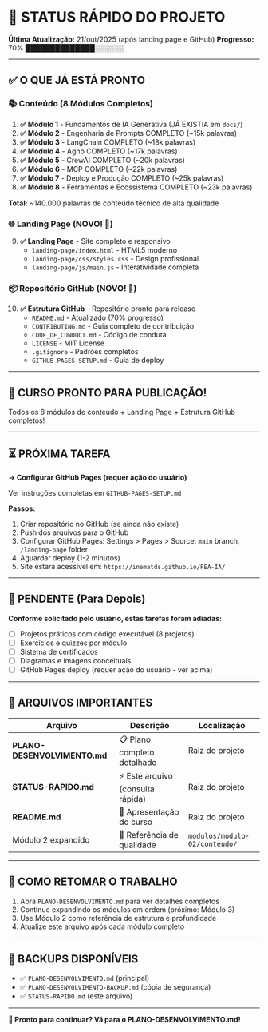 # 📍 STATUS RÁPIDO DO PROJETO

**Última Atualização:** 21/out/2025 (após landing page e GitHub)
**Progresso:** 70% ██████████████░░░░░░

---

## ✅ O QUE JÁ ESTÁ PRONTO

### 📚 Conteúdo (8 Módulos Completos)
1. **✅ Módulo 1** - Fundamentos de IA Generativa (JÁ EXISTIA em `docs/`)
2. **✅ Módulo 2** - Engenharia de Prompts COMPLETO (~15k palavras)
3. **✅ Módulo 3** - LangChain COMPLETO (~18k palavras)
4. **✅ Módulo 4** - Agno COMPLETO (~17k palavras)
5. **✅ Módulo 5** - CrewAI COMPLETO (~20k palavras)
6. **✅ Módulo 6** - MCP COMPLETO (~22k palavras)
7. **✅ Módulo 7** - Deploy e Produção COMPLETO (~25k palavras)
8. **✅ Módulo 8** - Ferramentas e Ecossistema COMPLETO (~23k palavras)

**Total:** ~140.000 palavras de conteúdo técnico de alta qualidade

### 🌐 Landing Page (NOVO! 🎉)
9. **✅ Landing Page** - Site completo e responsivo
   - `landing-page/index.html` - HTML5 moderno
   - `landing-page/css/styles.css` - Design profissional
   - `landing-page/js/main.js` - Interatividade completa

### 📦 Repositório GitHub (NOVO! 🎉)
10. **✅ Estrutura GitHub** - Repositório pronto para release
    - `README.md` - Atualizado (70% progresso)
    - `CONTRIBUTING.md` - Guia completo de contribuição
    - `CODE_OF_CONDUCT.md` - Código de conduta
    - `LICENSE` - MIT License
    - `.gitignore` - Padrões completos
    - `GITHUB-PAGES-SETUP.md` - Guia de deploy

---

## 🎉 CURSO PRONTO PARA PUBLICAÇÃO!

Todos os 8 módulos de conteúdo + Landing Page + Estrutura GitHub completos!

---

## ⏳ PRÓXIMA TAREFA

**→ Configurar GitHub Pages (requer ação do usuário)**

Ver instruções completas em `GITHUB-PAGES-SETUP.md`

**Passos:**
1. Criar repositório no GitHub (se ainda não existe)
2. Push dos arquivos para o GitHub
3. Configurar GitHub Pages: Settings > Pages > Source: `main` branch, `/landing-page` folder
4. Aguardar deploy (1-2 minutos)
5. Site estará acessível em: `https://inematds.github.io/FEA-IA/`

---

## 🎯 PENDENTE (Para Depois)

**Conforme solicitado pelo usuário, estas tarefas foram adiadas:**

- [ ] Projetos práticos com código executável (8 projetos)
- [ ] Exercícios e quizzes por módulo
- [ ] Sistema de certificados
- [ ] Diagramas e imagens conceituais
- [ ] GitHub Pages deploy (requer ação do usuário - ver acima)

---

## 📁 ARQUIVOS IMPORTANTES

| Arquivo | Descrição | Localização |
|---------|-----------|-------------|
| **PLANO-DESENVOLVIMENTO.md** | 📋 Plano completo detalhado | Raiz do projeto |
| **STATUS-RAPIDO.md** | ⚡ Este arquivo (consulta rápida) | Raiz do projeto |
| **README.md** | 📖 Apresentação do curso | Raiz do projeto |
| Módulo 2 expandido | 📝 Referência de qualidade | `modulos/modulo-02/conteudo/` |

---

## 🔄 COMO RETOMAR O TRABALHO

1. Abra `PLANO-DESENVOLVIMENTO.md` para ver detalhes completos
2. Continue expandindo os módulos em ordem (próximo: Módulo 3)
3. Use Módulo 2 como referência de estrutura e profundidade
4. Atualize este arquivo após cada módulo completo

---

## 💾 BACKUPS DISPONÍVEIS

- ✅ `PLANO-DESENVOLVIMENTO.md` (principal)
- ✅ `PLANO-DESENVOLVIMENTO-BACKUP.md` (cópia de segurança)
- ✅ `STATUS-RAPIDO.md` (este arquivo)

---

**🚀 Pronto para continuar? Vá para o PLANO-DESENVOLVIMENTO.md!**
